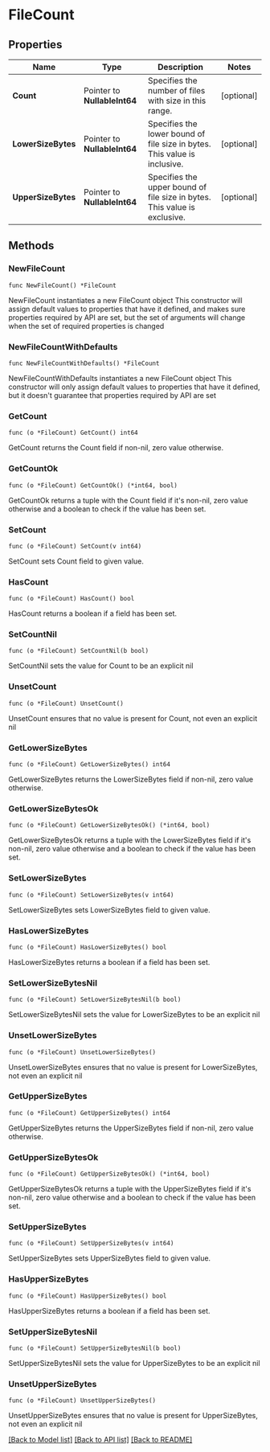 # FileCount

## Properties

Name | Type | Description | Notes
------------ | ------------- | ------------- | -------------
**Count** | Pointer to **NullableInt64** | Specifies the number of files with size in this range. | [optional] 
**LowerSizeBytes** | Pointer to **NullableInt64** | Specifies the lower bound of file size in bytes. This value is inclusive. | [optional] 
**UpperSizeBytes** | Pointer to **NullableInt64** | Specifies the upper bound of file size in bytes. This value is exclusive. | [optional] 

## Methods

### NewFileCount

`func NewFileCount() *FileCount`

NewFileCount instantiates a new FileCount object
This constructor will assign default values to properties that have it defined,
and makes sure properties required by API are set, but the set of arguments
will change when the set of required properties is changed

### NewFileCountWithDefaults

`func NewFileCountWithDefaults() *FileCount`

NewFileCountWithDefaults instantiates a new FileCount object
This constructor will only assign default values to properties that have it defined,
but it doesn't guarantee that properties required by API are set

### GetCount

`func (o *FileCount) GetCount() int64`

GetCount returns the Count field if non-nil, zero value otherwise.

### GetCountOk

`func (o *FileCount) GetCountOk() (*int64, bool)`

GetCountOk returns a tuple with the Count field if it's non-nil, zero value otherwise
and a boolean to check if the value has been set.

### SetCount

`func (o *FileCount) SetCount(v int64)`

SetCount sets Count field to given value.

### HasCount

`func (o *FileCount) HasCount() bool`

HasCount returns a boolean if a field has been set.

### SetCountNil

`func (o *FileCount) SetCountNil(b bool)`

 SetCountNil sets the value for Count to be an explicit nil

### UnsetCount
`func (o *FileCount) UnsetCount()`

UnsetCount ensures that no value is present for Count, not even an explicit nil
### GetLowerSizeBytes

`func (o *FileCount) GetLowerSizeBytes() int64`

GetLowerSizeBytes returns the LowerSizeBytes field if non-nil, zero value otherwise.

### GetLowerSizeBytesOk

`func (o *FileCount) GetLowerSizeBytesOk() (*int64, bool)`

GetLowerSizeBytesOk returns a tuple with the LowerSizeBytes field if it's non-nil, zero value otherwise
and a boolean to check if the value has been set.

### SetLowerSizeBytes

`func (o *FileCount) SetLowerSizeBytes(v int64)`

SetLowerSizeBytes sets LowerSizeBytes field to given value.

### HasLowerSizeBytes

`func (o *FileCount) HasLowerSizeBytes() bool`

HasLowerSizeBytes returns a boolean if a field has been set.

### SetLowerSizeBytesNil

`func (o *FileCount) SetLowerSizeBytesNil(b bool)`

 SetLowerSizeBytesNil sets the value for LowerSizeBytes to be an explicit nil

### UnsetLowerSizeBytes
`func (o *FileCount) UnsetLowerSizeBytes()`

UnsetLowerSizeBytes ensures that no value is present for LowerSizeBytes, not even an explicit nil
### GetUpperSizeBytes

`func (o *FileCount) GetUpperSizeBytes() int64`

GetUpperSizeBytes returns the UpperSizeBytes field if non-nil, zero value otherwise.

### GetUpperSizeBytesOk

`func (o *FileCount) GetUpperSizeBytesOk() (*int64, bool)`

GetUpperSizeBytesOk returns a tuple with the UpperSizeBytes field if it's non-nil, zero value otherwise
and a boolean to check if the value has been set.

### SetUpperSizeBytes

`func (o *FileCount) SetUpperSizeBytes(v int64)`

SetUpperSizeBytes sets UpperSizeBytes field to given value.

### HasUpperSizeBytes

`func (o *FileCount) HasUpperSizeBytes() bool`

HasUpperSizeBytes returns a boolean if a field has been set.

### SetUpperSizeBytesNil

`func (o *FileCount) SetUpperSizeBytesNil(b bool)`

 SetUpperSizeBytesNil sets the value for UpperSizeBytes to be an explicit nil

### UnsetUpperSizeBytes
`func (o *FileCount) UnsetUpperSizeBytes()`

UnsetUpperSizeBytes ensures that no value is present for UpperSizeBytes, not even an explicit nil

[[Back to Model list]](../README.md#documentation-for-models) [[Back to API list]](../README.md#documentation-for-api-endpoints) [[Back to README]](../README.md)


